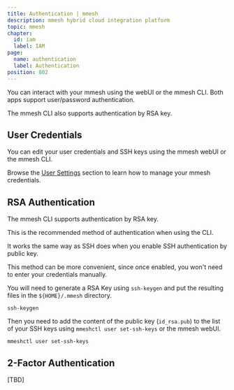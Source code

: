 ```yaml
---
title: Authentication | mmesh
description: mmesh hybrid cloud integration platform
topic: mmesh
chapter:
  id: iam
  label: IAM
page:
  name: authentication
  label: Authentication
position: 802
---
```


You can interact with your mmesh using the webUI or the mmesh CLI. Both apps support user/password authentication.

The mmesh CLI also supports authentication by RSA key.

## User Credentials

You can edit your user credentials and SSH keys using the mmesh webUI or the mmesh CLI.

Browse the [User Settings](/docs/mmesh/administration/user) section to learn how to manage your mmesh credentials.

## RSA Authentication

The mmesh CLI supports authentication by RSA key.

This is the recommended method of authentication when using the CLI.

It works the same way as SSH does when you enable SSH authentication by public key.

This method can be more convenient, since once enabled, you won't need to enter your credentials manually.

You will need to generate a RSA Key using `ssh-keygen` and put the resulting files in the `${HOME}/.mmesh` directory.

```shell
ssh-keygen
```

Then you need to add the content of the public key (`id_rsa.pub`) to the list of your SSH keys using `mmeshctl user set-ssh-keys` or the mmesh webUI.

```shell
mmeshctl user set-ssh-keys
```

## 2-Factor Authentication

[TBD]
